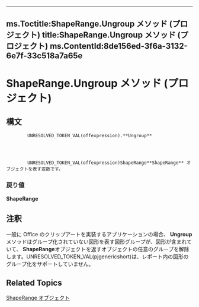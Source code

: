
---
ms.Toctitle:ShapeRange.Ungroup メソッド (プロジェクト)
title:ShapeRange.Ungroup メソッド (プロジェクト)
ms.ContentId:8de156ed-3f6a-3132-6e7f-33c518a7a65e
---
# ShapeRange.Ungroup メソッド (プロジェクト)





## 構文

            UNRESOLVED_TOKEN_VAL(offexpression).**Ungroup**




            UNRESOLVED_TOKEN_VAL(offexpression)ShapeRange**ShapeRange** オブジェクトを表す変数です。

### 戻り値
**ShapeRange**





## 注釈
一般に Office のクリップアートを実装するアプリケーションの場合、 **Ungroup**メソッドはグループ化されていない図形を表す図形グループが、図形が含まれていて、 **ShapeRange**オブジェクトを返すオブジェクトの任意のグループを解除します。UNRESOLVED_TOKEN_VAL(pjgenericshort)は、レポート内の図形のグループ化をサポートしていません。



## Related Topics

[ShapeRange オブジェクト](315031aa-4b8c-424b-26e7-ce15897beb05.md)




